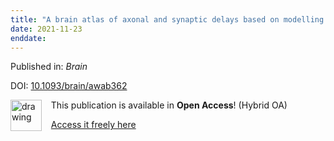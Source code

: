 ```yaml
---
title: "A brain atlas of axonal and synaptic delays based on modelling of cortico-cortical evoked potentials"
date: 2021-11-23
enddate:
---
```


Published in: *Brain*

DOI: [10.1093/brain/awab362](https://doi.org/10.1093/brain/awab362)

<img src="https://upload.wikimedia.org/wikipedia/commons/thumb/7/77/Open_Access_logo_PLoS_transparent.svg/800px-Open_Access_logo_PLoS_transparent.svg.png" alt="drawing" width="50" align="left"/> &nbsp;&nbsp;&nbsp;This publication is available in **Open Access**! (Hybrid OA)

&nbsp;&nbsp;&nbsp;<a href="https://academic.oup.com/brain/article-pdf/145/5/1653/43948526/awab362.pdf">Access it freely here</a>

